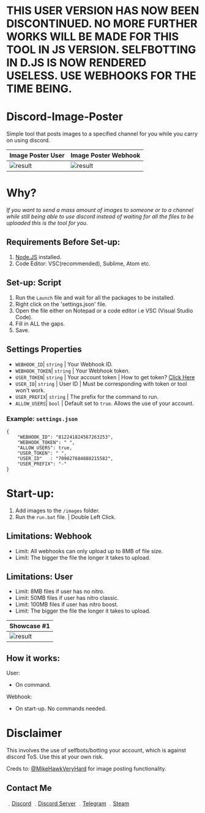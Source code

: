 # THIS USER VERSION HAS NOW BEEN DISCONTINUED. NO MORE FURTHER WORKS WILL BE MADE FOR THIS TOOL IN JS VERSION. SELFBOTTING IN D.JS IS NOW RENDERED USELESS. USE WEBHOOKS FOR THE TIME BEING.

# Discord-Image-Poster
Simple tool that posts images to a specified channel for you while you carry on using discord.

| Image Poster User | Image Poster Webhook | 
| ------------- | ------------- | 
| ![result](https://media.discordapp.net/attachments/812263474829852672/813014021241700412/unknown.png) | ![result](https://media.discordapp.net/attachments/812263474829852672/812264645007376404/unknown.png) |

# Why?

*If you want to send a mass amount of images to someone or to a channel while still being able to use discord instead of waiting for all the files to be uploaded this is the tool for you.*

## Requirements Before Set-up:

1. [Node.JS](https://nodejs.org/en/) installed.
2. Code Editor: VSC(recommended), Sublime, Atom etc.

## Set-up: Script

1. Run the `Launch` file and wait for all the packages to be installed.
1. Right click on the 'settings.json' file.
2. Open the file either on Notepad or a code editor i.e VSC (Visual Studio Code).
3. Fill in ALL the gaps.
4. Save.

## Settings Properties
- `WEBHOOK_ID`| `string` | Your Webhook ID.
- `WEBHOOK_TOKEN`| `string` | Your Webhook token.
- `USER_TOKEN`| `string` | Your account token | How to get token? [Click Here](https://www.youtube.com/watch?v=YEgFvgg7ZPI)
- `USER_ID`| `string` | User ID | Must be corresponding with token or tool won't work.
- `USER_PREFIX`| `string` | The prefix for the command to run.
- `ALLOW_USERS`| `bool` | Default set to `true`. Allows the use of your account.

### Example: `settings.json`

```
{
    "WEBHOOK_ID": "812241824567263253",
    "WEBHOOK_TOKEN": " ",
    "ALLOW_USERS": true,
    "USER_TOKEN": " ",
    "USER_ID"   : "709827684888215582",
    "USER_PREFIX": "-"
}
```

# Start-up:

1. Add images to the `/images` folder.
2. Run the `run.bat` file. | Double Left Click.

## Limitations: Webhook

* Limit: All webhooks can only upload up to 8MB of file size.
* Limit: The bigger the file the longer it takes to upload.

## Limitations: User

* Limit: 8MB files if user has no nitro.
* Limit: 50MB files if user has nitro classic.
* Limit: 100MB files if user has nitro boost.
* Limit: The bigger the file the longer it takes to upload.

| Showcase #1 | 
| ------------- | 
| ![result](https://media.discordapp.net/attachments/812263474829852672/812264877862420500/unknown.png) | 

## How it works:
User:
* On command.

Webhook:
* On start-up. No commands needed.


# Disclaimer

This involves the use of selfbots/botting your account, which is against discord ToS. Use this at your own risk.

Creds to: [@MikeHawkVeryHard](https://github.com/MikeHawkVeryHard) for image posting functionality.

## Contact Me

﹒[Discord](https://discord.com/users/709827684888215582)
﹒[Discord Server](https://discord.gg/4nSYqZ8KAA)
﹒[Telegram](https://t.me/clairvoyant7teen)
﹒[Steam](https://steamcommunity.com/id/seven777teen/)
